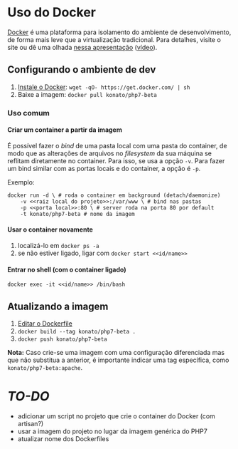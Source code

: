Uso do Docker
=============

[Docker] é uma plataforma para isolamento do ambiente de desenvolvimento, de forma mais leve que a virtualização tradicional. Para detalhes, visite o site ou dê uma olhada [nessa apresentação][slides] ([vídeo][europython]).

Configurando o ambiente de dev
----------------------------------

1. [Instale o Docker][install]: `wget -qO- https://get.docker.com/ | sh`
2. Baixe a imagem: `docker pull konato/php7-beta`

### Uso comum

#### Criar um container a partir da imagem
É possível fazer o *bind* de uma pasta local com uma pasta do container, de modo que as alterações de arquivos no *filesystem* da sua máquina se reflitam diretamente no container. Para isso, se usa a opção `-v`. Para fazer um bind similar com as portas locais e do container, a opção é `-p`.

Exemplo:

    docker run -d \ # roda o container em background (detach/daemonize)
        -v <<raiz local do projeto>>:/var/www \ # bind nas pastas
        -p <<porta local>>:80 \ # server roda na porta 80 por default
        -t konato/php7-beta # nome da imagem

#### Usar o container novamente
1. localizá-lo em `docker ps -a`
2. se não estiver ligado, ligar com `docker start <<id/name>>`

#### Entrar no shell (com o container ligado)
`docker exec -it <<id/name>> /bin/bash`

Atualizando a imagem
--------------------
1. [Editar o Dockerfile][dockerfile]
2. `docker build --tag konato/php7-beta .`
3. `docker push konato/php7-beta`

**Nota:** Caso crie-se uma imagem com uma configuração diferenciada mas que não substitua a anterior, é importante indicar uma tag específica, como `konato/php7-beta:apache`.


*TO-DO*
=======
- adicionar um script no projeto que crie o container do Docker (com artisan?)
- usar a imagem do projeto no lugar da imagem genérica do PHP7
- atualizar nome dos Dockerfiles



[docker]: http://www.docker.com
[slides]: https://denibertovic.com/talks/supercharge-development-env-using-docker
[europython]: https://youtu.be/-l9xH1X_rvg
[install]: http://docs.docker.com/linux/step_one/
[dockerfile]: https://docs.docker.com/reference/builder/
